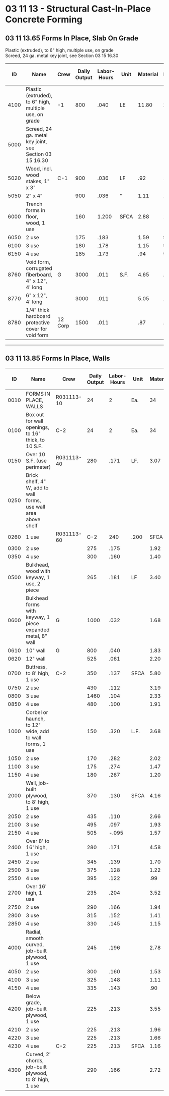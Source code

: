 # 03 11 13 - Structural Cast-In-Place Concrete Forming

## 03 11 13.65 Forms In Place, Slab On Grade

Plastic (extruded), to 6" high, multiple use, on grade  
Screed, 24 ga. metal key joint, see Section 03 15 16.30

| ID    | Name                                                                 | Crew   | Daily Output | Labor-Hours | Unit  | Material | Labor | Equipment | Total | Total Incl O&P |
|-------|----------------------------------------------------------------------|--------|-------------|-------------|-------|----------|-------|-----------|-------|----------------|
| 4100  | Plastic (extruded), to 6" high, multiple use, on grade               | -1     | 800         | .040        | LE    | 11.80    | 2.15  |           | 13.95 | 16.15          |
| 5000  | Screed, 24 ga. metal key joint, see Section 03 15 16.30              |        |             |             |       |          |       |           |       |                |
| 5020  | Wood, incl. wood stakes, 1" x 3"                                     | C-1    | 900         | .036        | LF    | .92      | 1.91  |           | 2.83  | 3.85           |
| 5050  | 2" x 4"                                                              |        | 900         | .036        | "     | 1.11     | 1.91  |           | 3.02  | 4.06           |
| 6000  | Trench forms in floor, wood, 1 use                                   |        | 160         | 1.200       | SFCA  | 2.88     | 10.75 |           | 13.63 | 19.10          |
| 6050  | 2 use                                                                |        | 175         | .183        |       | 1.59     | 9.80  |           | 11.39 | 16.35          |
| 6100  | 3 use                                                                |        | 180         | .178        |       | 1.15     | 9.55  |           | 10.70 | 15.45          |
| 6150  | 4 use                                                                |        | 185         | .173        |       | .94      | 9.30  |           | 10.24 | 14.85          |
| 8760  | Void form, corrugated fiberboard, 4" x 12", 4' long                  | G      | 3000        | .011        | S.F.  | 4.65     | .57   |           | 5.22  | 5.95           |
| 8770  | 6" x 12", 4' long                                                    |        | 3000        | .011        |       | 5.05     | .565  |           | 5.62  | 6.40           |
| 8780  | 1/4" thick hardboard protective cover for void form                  | 12 Corp| 1500        | .011        |       | .87      | .60   |           | 1.47  | 1.85           |

---

## 03 11 13.85 Forms In Place, Walls

| ID    | Name                                                                 | Crew   | Daily Output | Labor-Hours | Unit  | Material | Labor | Equipment | Total | Total Incl O&P |
|-------|----------------------------------------------------------------------|--------|-------------|-------------|-------|----------|-------|-----------|-------|----------------|
| 0010  | FORMS IN PLACE, WALLS                                                | R031113-10 | 24      | 2           | Ea.   | 34       | 110   |           | 144   | 200            |
| 0100  | Box out for wall openings, to 16" thick, to 10 S.F.                  | C-2    | 24          | 2           | Ea.   | 34       | 110   |           | 144   | 200            |
| 0150  | Over 10 S.F. (use perimeter)                                         | R031113-40 | 280     | .171        | LF.   | 3.07     | 9.40  |           | 12.47 | 17.35          |
| 0250  | Brick shelf, 4" W, add to wall forms, use wall area above shelf      |        |             |             |       |          |       |           |       |                |
| 0260  | 1 use                                                                | R031113-60 | C-2     | 240         | .200  | SFCA     | 3.49  | 10.95     |       | 14.44 | 20           |
| 0300  | 2 use                                                                |        | 275         | .175        |       | 1.92     | 9.55  |           | 11.47 | 16.35          |
| 0350  | 4 use                                                                |        | 300         | .160        |       | 1.40     | 8.80  |           | 10.20 | 14.60          |
| 0500  | Bulkhead, wood with keyway, 1 use, 2 piece                           |        | 265         | .181        | LF    | 3.40     | 9.95  |           | 13.35 | 18.55          |
| 0600  | Bulkhead forms with keyway, 1 piece expanded metal, 8" wall          | G      | 1000        | .032        |       | 1.68     | 1.72  |           | 3.40  | 4.40           |
| 0610  | 10" wall                                                             | G      | 800         | .040        |       | 1.83     | 2.15  |           | 3.98  | 5.20           |
| 0620  | 12" wall                                                             |        | 525         | .061        |       | 2.20     | 3.27  |           | 5.47  | 7.30           |
| 0700  | Buttress, to 8' high, 1 use                                          | C-2    | 350         | .137        | SFCA  | 5.80     | 7.50  |           | 13.30 | 17.60          |
| 0750  | 2 use                                                                |        | 430         | .112        |       | 3.19     | 6.10  |           | 9.29  | 12.60          |
| 0800  | 3 use                                                                |        | 1460        | .104        |       | 2.33     | 5.70  |           | 8.03  | 11.05          |
| 0850  | 4 use                                                                |        | 480         | .100        |       | 1.91     | 5.50  |           | 7.41  | 10.25          |
| 1000  | Corbel or haunch, to 12" wide, add to wall forms, 1 use              |        | 150         | .320        | L.F.  | 3.68     | 17.55 |           | 21.23 | 30             |
| 1050  | 2 use                                                                |        | 170         | .282        |       | 2.02     | 15.50 |           | 17.52 | 25             |
| 1100  | 3 use                                                                |        | 175         | .274        |       | 1.47     | 15.05 |           | 16.52 | 24             |
| 1150  | 4 use                                                                |        | 180         | .267        |       | 1.20     | 14.65 |           | 15.85 | 23.50          |
| 2000  | Wall, job-built plywood, to 8' high, 1 use                           |        | 370         | .130        | SFCA  | 4.16     | 7.10  |           | 11.26 | 15.15          |
| 2050  | 2 use                                                                |        | 435         | .110        |       | 2.66     | 6.05  |           | 8.71  | 11.95          |
| 2100  | 3 use                                                                |        | 495         | .097        |       | 1.93     | 5.30  |           | 7.23  | 10.05          |
| 2150  | 4 use                                                                |        | 505         | -.095       |       | 1.57     | 5.20  |           | 6.77  | 9.50           |
| 2400  | Over 8' to 16' high, 1 use                                           |        | 280         | .171        |       | 4.58     | 9.40  |           | 13.98 | 19.05          |
| 2450  | 2 use                                                                |        | 345         | .139        |       | 1.70     | 7.65  |           | 9.35  | 13.20          |
| 2500  | 3 use                                                                |        | 375         | .128        |       | 1.22     | 7     |           | 8.22  | 11.80          |
| 2550  | 4 use                                                                |        | 395         | .122        |       | .99      | 6.65  |           | 7.64  | 11             |
| 2700  | Over 16' high, 1 use                                                 |        | 235         | .204        |       | 3.52     | 11.20 |           | 14.72 | 20.50          |
| 2750  | 2 use                                                                |        | 290         | .166        |       | 1.94     | 9.10  |           | 11.04 | 15.65          |
| 2800  | 3 use                                                                |        | 315         | .152        |       | 1.41     | 8.35  |           | 9.76  | 14             |
| 2850  | 4 use                                                                |        | 330         | .145        |       | 1.15     | 8     |           | 9.15  | 13.15          |
| 4000  | Radial, smooth curved, job-built plywood, 1 use                      |        | 245         | .196        |       | 2.78     | 10.75 |           | 13.53 | 19.05          |
| 4050  | 2 use                                                                |        | 300         | .160        |       | 1.53     | 8.80  |           | 10.33 | 14.75          |
| 4100  | 3 use                                                                |        | 325         | .148        |       | 1.11     | 8.10  |           | 9.21  | 13.25          |
| 4150  | 4 use                                                                |        | 335         | .143        |       | .90      | 7.85  |           | 8.75  | 12.70          |
| 4200  | Below grade, job-built plywood, 1 use                                |        | 225         | .213        |       | 3.55     | 11.70 |           | 15.25 | 21.50          |
| 4210  | 2 use                                                                |        | 225         | .213        |       | 1.96     | 11.70 |           | 13.66 | 19.55          |
| 4220  | 3 use                                                                |        | 225         | .213        |       | 1.66     | 11.70 |           | 13.36 | 19.20          |
| 4230  | 4 use                                                                | C-2    | 225         | .213        | SFCA  | 1.16     | 11.70 |           | 12.86 | 18.65          |
| 4300  | Curved, 2' chords, job-built plywood, to 8' high, 1 use              |        | 290         | .166        |       | 2.72     | 9.10  |           | 11.82 | 16.50          |